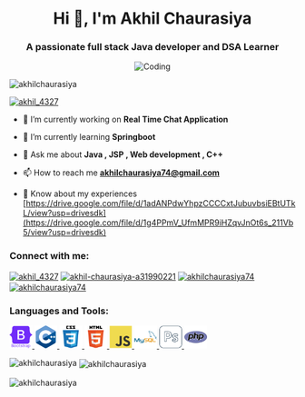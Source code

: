 <h1 align="center">Hi 👋, I'm Akhil Chaurasiya</h1>
<h3 align="center">A passionate full stack Java developer and DSA Learner</h3>
<div align="center">
    <img alt="Coding" width="400" src="https://camo.githubusercontent.com/4d9f5ecceb711eec6e2018f38a5677dc657c9738d4a65ba3b928c41c0a45b439/68747470733a2f2f6d69726f2e6d656469756d2e636f6d2f6d61782f313336302f302a37513379765349765f7430696f4a2d5a2e676966">
</div>

<p align="left"> <img src="https://komarev.com/ghpvc/?username=akhilchaurasiya&label=Profile%20views&color=0e75b6&style=flat" alt="akhilchaurasiya" /> </p>

<p align="left"> <a href="https://twitter.com/akhil_4327" target="blank"><img src="https://img.shields.io/twitter/follow/akhil_4327?logo=twitter&style=for-the-badge" alt="akhil_4327" /></a> </p>

- 🔭 I’m currently working on **Real Time Chat Application**

- 🌱 I’m currently learning **Springboot**

- 💬 Ask me about **Java , JSP , Web development , C++**

- 📫 How to reach me **akhilchaurasiya74@gmail.com**

- 📄 Know about my experiences [https://drive.google.com/file/d/1adANPdwYhpzCCCCxtJubuvbsiEBtUTkL/view?usp=drivesdk](https://drive.google.com/file/d/1g4PPmV_UfmMPR9iHZqvJnOt6s_211Vb5/view?usp=drivesdk)

<h3 align="left">Connect with me:</h3>
<p align="left">
<a href="https://twitter.com/akhil_4327" target="blank"><img align="center" src="https://raw.githubusercontent.com/rahuldkjain/github-profile-readme-generator/master/src/images/icons/Social/twitter.svg" alt="akhil_4327" height="30" width="40" /></a>
<a href="https://linkedin.com/in/akhil-chaurasiya-a31990221" target="blank"><img align="center" src="https://raw.githubusercontent.com/rahuldkjain/github-profile-readme-generator/master/src/images/icons/Social/linked-in-alt.svg" alt="akhil-chaurasiya-a31990221" height="30" width="40" /></a>
<a href="https://www.leetcode.com/akhilchaurasiya74" target="blank"><img align="center" src="https://raw.githubusercontent.com/rahuldkjain/github-profile-readme-generator/master/src/images/icons/Social/leet-code.svg" alt="akhilchaurasiya74" height="30" width="40" /></a>
<a href="https://auth.geeksforgeeks.org/user/akhilchaurasiya74" target="blank"><img align="center" src="https://raw.githubusercontent.com/rahuldkjain/github-profile-readme-generator/master/src/images/icons/Social/geeks-for-geeks.svg" alt="akhilchaurasiya74" height="30" width="40" /></a>
</p>

<h3 align="left">Languages and Tools:</h3>
<p align="left"> <a href="https://getbootstrap.com" target="_blank" rel="noreferrer"> <img src="https://raw.githubusercontent.com/devicons/devicon/master/icons/bootstrap/bootstrap-plain-wordmark.svg" alt="bootstrap" width="40" height="40"/> </a> <a href="https://www.w3schools.com/cpp/" target="_blank" rel="noreferrer"> <img src="https://raw.githubusercontent.com/devicons/devicon/master/icons/cplusplus/cplusplus-original.svg" alt="cplusplus" width="40" height="40"/> </a> <a href="https://www.w3schools.com/css/" target="_blank" rel="noreferrer"> <img src="https://raw.githubusercontent.com/devicons/devicon/master/icons/css3/css3-original-wordmark.svg" alt="css3" width="40" height="40"/> </a> <a href="https://www.w3.org/html/" target="_blank" rel="noreferrer"> <img src="https://raw.githubusercontent.com/devicons/devicon/master/icons/html5/html5-original-wordmark.svg" alt="html5" width="40" height="40"/> </a> <a href="https://developer.mozilla.org/en-US/docs/Web/JavaScript" target="_blank" rel="noreferrer"> <img src="https://raw.githubusercontent.com/devicons/devicon/master/icons/javascript/javascript-original.svg" alt="javascript" width="40" height="40"/> </a> <a href="https://www.mysql.com/" target="_blank" rel="noreferrer"> <img src="https://raw.githubusercontent.com/devicons/devicon/master/icons/mysql/mysql-original-wordmark.svg" alt="mysql" width="40" height="40"/> </a> <a href="https://www.photoshop.com/en" target="_blank" rel="noreferrer"> <img src="https://raw.githubusercontent.com/devicons/devicon/master/icons/photoshop/photoshop-line.svg" alt="photoshop" width="40" height="40"/> </a> <a href="https://www.php.net" target="_blank" rel="noreferrer"> <img src="https://raw.githubusercontent.com/devicons/devicon/master/icons/php/php-original.svg" alt="php" width="40" height="40"/> </a> </p>

<p><img align="left" src="https://github-readme-stats.vercel.app/api/top-langs?username=akhilchaurasiya&show_icons=true&locale=en&layout=compact" alt="akhilchaurasiya" /></p>

<p>&nbsp;<img align="center" src="https://github-readme-stats.vercel.app/api?username=akhilchaurasiya&show_icons=true&locale=en" alt="akhilchaurasiya" /></p>

<p><img align="center" src="https://github-readme-streak-stats.herokuapp.com/?user=akhilchaurasiya&" alt="akhilchaurasiya" /></p>
